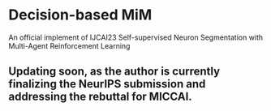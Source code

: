 # Decision-based MiM
An official implement of IJCAI23 Self-supervised Neuron Segmentation with Multi-Agent Reinforcement Learning

## Updating soon, as the author is currently finalizing the NeurIPS submission and addressing the rebuttal for MICCAI.
